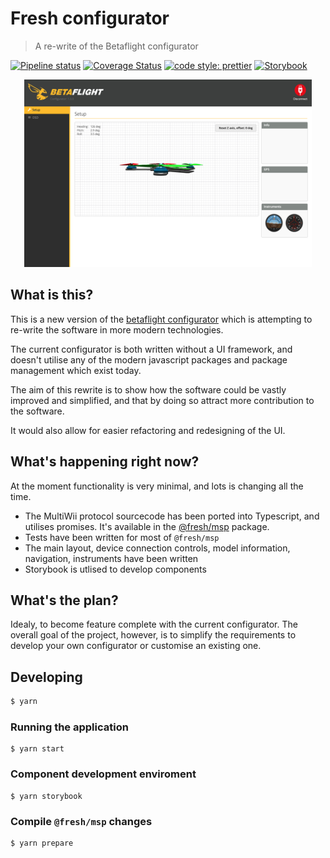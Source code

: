 # Fresh configurator

> A re-write of the Betaflight configurator

[![Pipeline status](https://github.com/freshollie/fresh-configurator/workflows/Pipeline/badge.svg)](https://github.com/freshollie/fresh-configurator/actions)
[![Coverage Status](https://coveralls.io/repos/github/freshollie/fresh-configurator/badge.svg?branch=master)](https://coveralls.io/github/freshollie/fresh-configurator?branch=master)
[![code style: prettier](https://img.shields.io/badge/code_style-prettier-ff69b4.svg?style=flat-square)](https://github.com/prettier/prettier)
[![Storybook](https://cdn.jsdelivr.net/gh/storybookjs/brand@master/badge/badge-storybook.svg)](https://freshollie.github.io/fresh-configurator)

<p align="center">
  <img width="460" height="300" src="./docs/progress.png">
</p>

## What is this?

This is a new version of the [betaflight configurator](https://github.com/betaflight/betaflight-configurator) which is attempting to re-write the software in more modern technologies.

The current configurator is both written without a UI framework,
and doesn't utilise any of the modern javascript packages and package management which
exist today.

The aim of this rewrite is to show how the software could be vastly improved
and simplified, and that by doing so attract more contribution to the software.

It would also allow for easier refactoring and redesigning of the UI.

## What's happening right now?

At the moment functionality is very minimal, and lots is changing all the time.

- The MultiWii protocol sourcecode has been ported into Typescript, and utilises promises. It's available in the [@fresh/msp](packages/msp) package.
- Tests have been written for most of `@fresh/msp`
- The main layout, device connection controls, model information, navigation, instruments have been written
- Storybook is utlised to develop components

## What's the plan?

Idealy, to become feature complete with the current configurator. The overall goal of the project, however, is to simplify the requirements to develop your own configurator or customise an existing one.

## Developing

```bash
$ yarn
```

### Running the application

```
$ yarn start
```

### Component development enviroment

```
$ yarn storybook
```

### Compile `@fresh/msp` changes

```
$ yarn prepare
```
